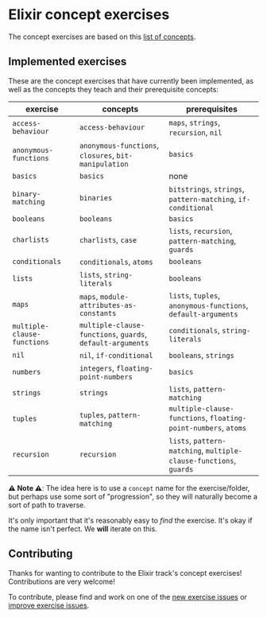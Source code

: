 # Elixir concept exercises

The concept exercises are based on this [list of concepts][docs-concept-exercises].

## Implemented exercises

These are the concept exercises that have currently been implemented, as well as the concepts they teach and their prerequisite concepts:

| exercise                    | concepts                                                   | prerequisites                                                      |
| --------------------------- | ---------------------------------------------------------- | ------------------------------------------------------------------ |
| `access-behaviour`          | `access-behaviour`                                         | `maps`, `strings`, `recursion`, `nil`                              |
| `anonymous-functions`       | `anonymous-functions`, `closures`, `bit-manipulation`      | `basics`                                                           |
| `basics`                    | `basics`                                                   | none                                                               |
| `binary-matching`           | `binaries`                                                 | `bitstrings`, `strings`, `pattern-matching`, `if-conditional`      |
| `booleans`                  | `booleans`                                                 | `basics`                                                           |
| `charlists`                 | `charlists`, `case`                                        | `lists`, `recursion`, `pattern-matching`, `guards`                 |
| `conditionals`              | `conditionals`, `atoms`                                    | `booleans`                                                         |
| `lists`                     | `lists`, `string-literals`                                 | `booleans`                                                         |
| `maps`                      | `maps`, `module-attributes-as-constants`                   | `lists`, `tuples`, `anonymous-functions`, `default-arguments`      |
| `multiple-clause-functions` | `multiple-clause-functions`, `guards`, `default-arguments` | `conditionals`, `string-literals`                                  |
| `nil`                       | `nil`, `if-conditional`                                    | `booleans`, `strings`                                              |
| `numbers`                   | `integers`, `floating-point-numbers`                       | `basics`                                                           |
| `strings`                   | `strings`                                                  | `lists`, `pattern-matching`                                        |
| `tuples`                    | `tuples`, `pattern-matching`                               | `multiple-clause-functions`, `floating-point-numbers`, `atoms`     |
| `recursion`                 | `recursion`                                                | `lists`, `pattern-matching`, `multiple-clause-functions`, `guards` |

**⚠ Note ⚠**: The idea here is to use a `concept` name for the exercise/folder, but perhaps use some sort of "progression", so they will naturally become a sort of path to traverse.

It's only important that it's reasonably easy to _find_ the exercise. It's okay if the name isn't perfect. We **will** iterate on this.

## Contributing

Thanks for wanting to contribute to the Elixir track's concept exercises! Contributions are very welcome!

To contribute, please find and work on one of the [new exercise issues][issues-new-exercise] or [improve exercise issues][issues-improve-exercise].

[docs-concept-exercises]: ../../reference/README.md
[issues-new-exercise]: https://github.com/exercism/v3/issues?utf8=%E2%9C%93&q=is%3Aopen+label%3Atrack%2Felixir+label%3Atype%2Fnew-exercise+label%3Astatus%2Fhelp-wanted
[issues-improve-exercise]: https://github.com/exercism/v3/issues?utf8=%E2%9C%93&q=is%3Aopen+label%3Atrack%2Felixir+label%3Atype%2Fimprove-exercise+label%3Astatus%2Fhelp-wanted

